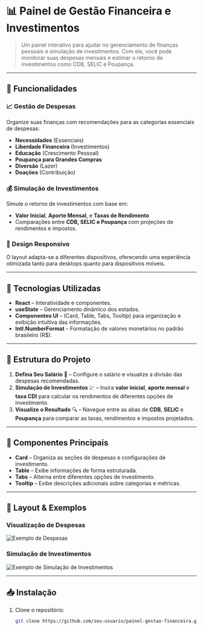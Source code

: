 # 📊 Painel de Gestão Financeira e Investimentos

> Um painel interativo para ajudar no gerenciamento de finanças pessoais e simulação de investimentos. Com ele, você pode monitorar suas despesas mensais e estimar o retorno de investimentos como CDB, SELIC e Poupança.

---

## 🌟 Funcionalidades

### 📈 Gestão de Despesas
Organize suas finanças com recomendações para as categorias essenciais de despesas:
- **Necessidades** (Essenciais)
- **Liberdade Financeira** (Investimentos)
- **Educação** (Crescimento Pessoal)
- **Poupança para Grandes Compras**
- **Diversão** (Lazer)
- **Doações** (Contribuição)

### 💰 Simulação de Investimentos
Simule o retorno de investimentos com base em:
- **Valor Inicial**, **Aporte Mensal**, e **Taxas de Rendimento**
- Comparações entre **CDB, SELIC e Poupança** com projeções de rendimentos e impostos.

### 📱 Design Responsivo
O layout adapta-se a diferentes dispositivos, oferecendo uma experiência otimizada tanto para desktops quanto para dispositivos móveis.

---

## 🚀 Tecnologias Utilizadas

- **React** – Interatividade e componentes.
- **useState** – Gerenciamento dinâmico dos estados.
- **Componentes UI** – (Card, Table, Tabs, Tooltip) para organização e exibição intuitiva das informações.
- **Intl.NumberFormat** – Formatação de valores monetários no padrão brasileiro (R$).

---

## 📌 Estrutura do Projeto

1. **Defina Seu Salário** 💼 – Configure o salário e visualize a divisão das despesas recomendadas.
2. **Simulação de Investimentos** 💹 – Insira **valor inicial**, **aporte mensal** e **taxa CDI** para calcular os rendimentos de diferentes opções de investimento.
3. **Visualize o Resultado** 🔍 – Navegue entre as abas de **CDB**, **SELIC** e **Poupança** para comparar as taxas, rendimentos e impostos projetados.

---

## 🧩 Componentes Principais

- **Card** – Organiza as seções de despesas e configurações de investimento.
- **Table** – Exibe informações de forma estruturada.
- **Tabs** – Alterna entre diferentes opções de investimento.
- **Tooltip** – Exibe descrições adicionais sobre categorias e métricas.

---

## 🎨 Layout & Exemplos

<!-- Adicione imagens do projeto aqui -->
### Visualização de Despesas
![Exemplo de Despesas](path/to/despesas-image.png)

### Simulação de Investimentos
![Exemplo de Simulação de Investimentos](path/to/investimentos-image.png)

---

## 📥 Instalação

1. Clone o repositório:
   ```bash
   git clone https://github.com/seu-usuario/painel-gestao-financeira.git
